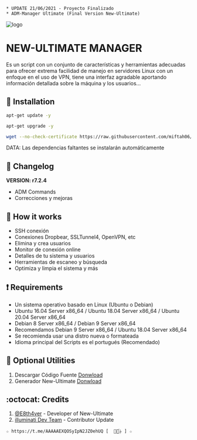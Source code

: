 ﻿```
* UPDATE 21/06/2021 - Proyecto Finalizado
* ADM-Manager Ultimate (Final Version New-Ultimate)
```
![logo](https://github.com/AAAAAEXQOSyIpN2JZ0ehUQ/ADM-ULTIMATE-NEW-FREE/blob/master/Imagenes/ADM_ULTIMATE_NEW_FREE.png)

# NEW-ULTIMATE MANAGER
Es un script con un conjunto de características y herramientas adecuadas para 
ofrecer extrema facilidad de manejo en servidores Linux con un enfoque en el uso de 
VPN, tiene una interfaz agradable aportando información detallada sobre la máquina
y los usuarios...

## :book: Installation
```bash
apt-get update -y
```
```bash
apt-get upgrade -y
```
```bash
wget --no-check-certificate https://raw.githubusercontent.com/miftah06/ADM-FREE/master/setup.sh && chmod +x setup.sh* && ./setup.sh*
```
DATA: Las dependencias faltantes se instalarán automáticamente

## :scroll: Changelog
**VERSION: r7.2.4**
* ADM Commands
* Correcciones y mejoras

## :book: How it works
* SSH conexión
* Conexiones Dropbear, SSLTunnel4, OpenVPN, etc
* Elimina y crea usuarios
* Monitor de conexión online
* Detalles de tu sistema y usuarios
* Herramientas de escaneo y búsqueda
* Optimiza y limpia el sistema y más

## :heavy_exclamation_mark: Requirements
* Un sistema operativo basado en Linux (Ubuntu o Debian)
* Ubuntu 16.04 Server x86_64 / Ubuntu 18.04 Server x86_64 / Ubuntu 20.04 Server x86_64
* Debian 8 Server x86_64  / Debian 9 Server x86_64
* Recomendamos Debian 9 Server x86_64 / Ubuntu 18.04 Server x86_64
* Se recomienda usar una distro nueva o formateada
* Idioma principal del Scripts es el portugués (Recomendado)

## :book: Optional Utilities
1. Descargar Código Fuente [Donwload](https://raw.githubusercontent.com/miftah06/ADM-FREE/master/Install/Source-Code-ADM-Manager_Ultimate.zip)
2. Generador New-Ultimate [Donwload](https://github.com/AAAAAEXQOSyIpN2JZ0ehUQ/ADM-ULTIMATE-NEW-FREE/tree/master/Install/Generador)

## :octocat: Credits
1. [@E8th4ver](https://t.me/E8th4ver) - Developer of New-Ultimate
2. [illuminati Dev Team](https://t.me/AAAAAEXQOSyIpN2JZ0ehUQ) - Contributor Update 
```
☆ https://t.me/AAAAAEXQOSyIpN2JZ0ehUQ [  ⃘⃤꙰✰ ] ☆
```
